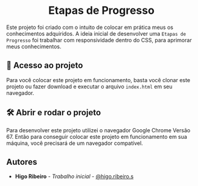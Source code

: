 <h1 align="center"> Etapas de Progresso </h1>

Este projeto foi criado com o intuito de colocar em prática meus
os conhecimentos adquiridos. A ideia inicial de desenvolver
uma `Etapas de Progresso` foi trabalhar com responsividade dentro do CSS, para aprimorar meus conhecimentos.

## 📁 Acesso ao projeto

Para você colocar este projeto em funcionamento, basta você clonar este
projeto ou fazer download e executar o arquivo `index.html` em seu
navegador.

## 🛠️ Abrir e rodar o projeto

Para desenvolver este projeto utilizei o navegador Google Chrome Versão 67.
Então para conseguir colocar este projeto em funcionamento em sua máquina,
você precisará de um navegador compatível.

## Autores

- **Higo Ribeiro** - _Trabalho inicial_ - [@higo.ribeiro.s](https://www.instagram.com/higo.ribeiro.s/)
